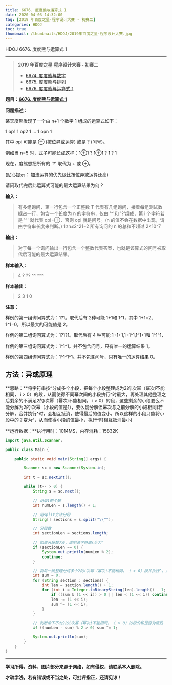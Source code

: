 ```yaml
---
title: 6676. 度度熊与运算式 1
date: 2020-04-03 14:32:00
tag: [2019 年百度之星·程序设计大赛 - 初赛二]
categories: HDOJ
toc: true
thumbnail: /thumbnails/HDOJ/2019年百度之星·程序设计大赛.jpg
---
```


HDOJ 6676. 度度熊与运算式 1

<!--more-->

---

> **2019 年百度之星·程序设计大赛 - 初赛二**
>
>* [6674. 度度熊与数字](/2020/03/28/6674.%20度度熊与数字/)
>* [6675. 度度熊与排列](/2020/03/30/6675.%20度度熊与排列/)
>* [6676. 度度熊与运算式 1](/2020/04/03/6676.%20度度熊与运算式%201/)

**题目：[6676. 度度熊与运算式 1](http://acm.hdu.edu.cn/showproblem.php?pid=6676)**

**问题描述：**

某天度熊发现了一个由 n+1 个数字 1 组成的运算式如下：

1 op1 1 op2 1 … 1 opn 1

其中 opi 可能是 ⊕ (按位异或运算) 或是 ? (问号)。

例如当 n=5 时，式子可能长成这样：1⊕1 ? 1⊕1 ? 1 ? 1

现在，度熊想把所有的 '?' 取代为 + 或 ⊕。

(贴心提示： 加法运算的优先级比按位异或运算还高)

请问取代完后此运算式可能的最大运算结果为何？

**输入：**

 > 有多组询问，第一行包含一个正整数 T 代表有几组询问，接着每组测试数据占一行，包含一个长度为 n 的字符串，仅由 '^'和 '?'组成，第 i 个字符若是 '^' 就代表 opi=⊕，否则 opi 就是问号。(n 的值不会在数据中出现，请由字符串长度来判断。)
 > 1≤n≤2^21−2
 >  所有询问的 n 的总和不超过 2×10^7

**输出：**

> 对于每一个询问输出一行包含一个整数代表答案，也就是该算式的问号被取代后可能的最大运算结果。

**样本输入：**

 > 4
 > ?
 > ??
 > ^^
 > ^^^

 **样本输出：**

 > 2
 > 3
 > 1
 > 0

**注意：**

样例的第一组询问算式为：1?1。取代后有 2种可能 1+1和 1^1，其中 1+1=2、1^1=0，所以最大的可能值是 2。

样例的第二组询问算式为：1?1?1。取代后有 4 种可能 1+1+1,1+1^1,1^1+1和 1^1^1，

样例的第三组询问算式为：1^1^1。并不包含问号，只有唯一的运算结果 1。

样例的第四组询问算式为：1^1^1^1。并不包含问号，只有唯一的运算结果 0。

## 方法：异或原理

**思路：**将字符串按^分成多个小段，把每个小段整理成为2的i次幂（幂次i不能相同， i > 0）的段，从而使得不同幂次间的小段执行^时最大，再处理其他整理之后剩余的不满足2的i次幂（幂次i不能相同， i > 0）的段，这些剩余的小段要么不能分解为2的i次幂（小段的值是1），要么能分解但幂次与之前分解的小段相同(若分解，合并执行^时，会相互抵消，使得最后的值变小，所以这样的小段只能将小段中的？变为^，从而使得小段的值最小，执行^时相互抵消最小)

**运行数据：**执行用时：1014MS，内存消耗：15832K

```java
import java.util.Scanner;

public class Main {

    public static void main(String[] args) {

        Scanner sc = new Scanner(System.in);

        int t = sc.nextInt();

        while (t-- > 0) {
            String s = sc.next();

            // 记录1的个数
            int numLen = s.length() + 1;

            // 用split方法分段
            String[] sections = s.split("\\^");

            // 分段数
            int sectionLen = sections.length;

            // 如果分段数为0，说明源字符串s全为^
            if (sectionLen == 0) {
                System.out.println(numLen % 2);
                continue;
            }

            // 将每一段整理分成多个2的i次幂（幂次i不能相同， i > 0）段并执行^，余下不为2的i次幂（幂次i不能相同， i > 0）的段不处理
            int sum = 0;
            for (String section : sections) {
                int len = section.length() + 1;
                for (int i = Integer.toBinaryString(len).length() - 1; i >= 1; i--) {
                    if ((sum & (1 << i)) > 0 || len < (1 << i)) continue;
                    len -= (1 << i);
                    sum ^= (1 << i);
                }
            }

            // 判断余下不为2的i次幂（幂次i不能相同， i > 0）的段的和是否为奇数
            if ((numLen - sum) % 2 > 0) sum ^= 1;

            System.out.println(sum);
        }
    }
}
```

---

**学习所得，资料、图片部分来源于网络，如有侵权，请联系本人删除。**

**才疏学浅，若有错误或不当之处，可批评指正，还请见谅！**